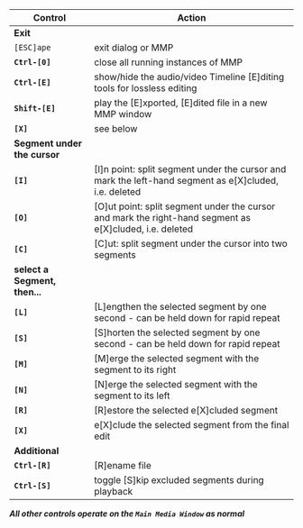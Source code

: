 Control | Action
------- | ------
**Exit** ||
`[ESC]ape`                    | exit dialog or MMP
**`Ctrl-[0]`**                | close all running instances of MMP
**`Ctrl-[E]`**                | show/hide the audio/video Timeline [E]diting tools for lossless editing
**`Shift-[E]`**               | play the [E]xported, [E]dited file in a new MMP window
**`[X]`**                     | see below
**Segment under the cursor** ||
**`[I]`**                     | [I]n point: split segment under the cursor and mark the left-hand segment as e[X]cluded, i.e. deleted
**`[O]`**                     | [O]ut point: split segment under the cursor and mark the right-hand segment as e[X]cluded, i.e. deleted
**`[C]`**                     | [C]ut: split segment under the cursor into two segments
**select a Segment, then...** ||
**`[L]`**                     | [L]engthen the selected segment by one second - can be held down for rapid repeat
**`[S]`**                     | [S]horten the selected segment by one second - can be held down for rapid repeat
**`[M]`**                     | [M]erge the selected segment with the segment to its right
**`[N]`**                     | [N]erge the selected segment with the segment to its left
**`[R]`**                     | [R]estore the selected e[X]cluded segment
**`[X]`**                     | e[X]clude the selected segment from the final edit
**Additional** ||
**`Ctrl-[R]`**                | [R]ename file
**`Ctrl-[S]`**                | toggle [S]kip excluded segments during playback

**_All other controls operate on the `Main Media Window` as normal_**